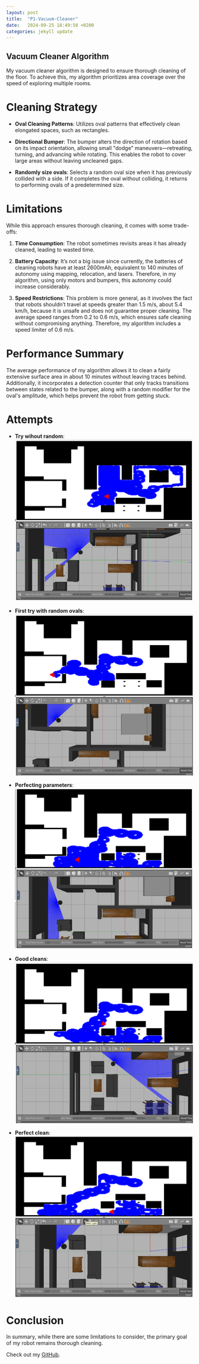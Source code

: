 ```yaml
---
layout: post
title:  "P1-Vacuum-Cleaner"
date:   2024-09-25 18:49:50 +0200
categories: jekyll update
---
```


## Vacuum Cleaner Algorithm

My vacuum cleaner algorithm is designed to ensure thorough cleaning of the floor. To achieve this, my algorithm prioritizes area coverage over the speed of exploring multiple rooms.

# Cleaning Strategy

- **Oval Cleaning Patterns**: 
  Utilizes oval patterns that effectively clean elongated spaces, such as rectangles.

- **Directional Bumper**: 
  The bumper alters the direction of rotation based on its impact orientation, allowing small "dodge" maneuvers—retreating, turning, and advancing while rotating. This enables the robot to cover large areas without leaving uncleaned gaps.

- **Randomly size ovals**: 
  Selects a random oval size when it has previously collided with a side. If it completes the oval without colliding, it returns to performing ovals of a predetermined size.

# Limitations

While this approach ensures thorough cleaning, it comes with some trade-offs:

1. **Time Consumption**: 
   The robot sometimes revisits areas it has already cleaned, leading to wasted time.

2. **Battery Capacity**: 
   It’s not a big issue since currently, the batteries of cleaning robots have at least 2600mAh, equivalent to 140 minutes of autonomy using mapping, relocation, and lasers. Therefore, in my algorithm, using only motors and bumpers, this autonomy could increase considerably.

3. **Speed Restrictions**: 
   This problem is more general, as it involves the fact that robots shouldn’t travel at speeds greater than 1.5 m/s, about 5.4 km/h, because it is unsafe and does not guarantee proper cleaning. The average speed ranges from 0.2 to 0.6 m/s, which ensures safe cleaning without compromising anything. Therefore, my algorithm includes a speed limiter of 0.6 m/s.

# Performance Summary

The average performance of my algorithm allows it to clean a fairly extensive surface area in about 10 minutes without leaving traces behind. Additionally, it incorporates a detection counter that only tracks transitions between states related to the bumper, along with a random modifier for the oval's amplitude, which helps prevent the robot from getting stuck.

# Attempts
- **Try wihout random**:
    ![Texto alternativo](/assets/images/Without_random.png)
    
- **First try with random ovals**:
    ![Texto alternativo](/assets/images/Vacuum_cleaner_randomly.png)

- **Perfecting parameters**:
    ![Texto alternativo](/assets/images/Bastante_bueno.png)

- **Good cleans**:
    ![Texto alternativo](/assets/images/simplemente_increible.png)

- **Perfect clean**:
    ![Texto alternativo](/assets/images/Vacuum_cleaner_10min.png)

# Conclusion

In summary, while there are some limitations to consider, the primary goal of my robot remains thorough cleaning.

Check out my [GitHub][github-p1].

[github-p1]: https://github.com/avalen2022

